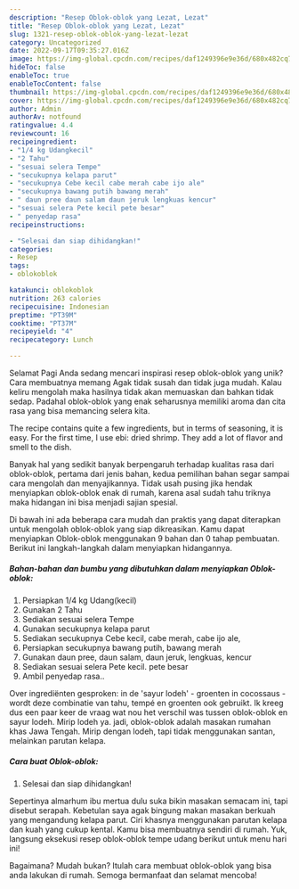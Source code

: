 ```yaml
---
description: "Resep Oblok-oblok yang Lezat, Lezat"
title: "Resep Oblok-oblok yang Lezat, Lezat"
slug: 1321-resep-oblok-oblok-yang-lezat-lezat
category: Uncategorized
date: 2022-09-17T09:35:27.016Z
image: https://img-global.cpcdn.com/recipes/daf1249396e9e36d/680x482cq70/oblok-oblok-foto-resep-utama.jpg
hideToc: false
enableToc: true
enableTocContent: false
thumbnail: https://img-global.cpcdn.com/recipes/daf1249396e9e36d/680x482cq70/oblok-oblok-foto-resep-utama.jpg
cover: https://img-global.cpcdn.com/recipes/daf1249396e9e36d/680x482cq70/oblok-oblok-foto-resep-utama.jpg
author: Admin
authorAv: notfound
ratingvalue: 4.4
reviewcount: 16
recipeingredient:
- "1/4 kg Udangkecil"
- "2 Tahu"
- "sesuai selera Tempe"
- "secukupnya kelapa parut"
- "secukupnya Cebe kecil cabe merah cabe ijo ale"
- "secukupnya bawang putih bawang merah"
- " daun pree daun salam daun jeruk lengkuas kencur"
- "sesuai selera Pete kecil pete besar"
- " penyedap rasa"
recipeinstructions:

- "Selesai dan siap dihidangkan!"
categories:
- Resep
tags:
- oblokoblok

katakunci: oblokoblok 
nutrition: 263 calories
recipecuisine: Indonesian
preptime: "PT39M"
cooktime: "PT37M"
recipeyield: "4"
recipecategory: Lunch

---
```



Selamat Pagi Anda sedang mencari inspirasi resep oblok-oblok yang unik? Cara membuatnya memang Agak tidak susah dan tidak juga mudah. Kalau keliru mengolah maka hasilnya tidak akan memuaskan dan bahkan tidak sedap. Padahal oblok-oblok yang enak seharusnya memiliki aroma dan cita rasa yang bisa memancing selera kita.


The recipe contains quite a few ingredients, but in terms of seasoning, it is easy. For the first time, I use ebi: dried shrimp. They add a lot of flavor and smell to the dish.

Banyak hal yang sedikit banyak berpengaruh terhadap kualitas rasa dari oblok-oblok, pertama dari jenis bahan, kedua pemilihan bahan segar sampai cara mengolah dan menyajikannya. Tidak usah pusing jika hendak menyiapkan oblok-oblok enak di rumah, karena asal sudah tahu triknya maka hidangan ini bisa menjadi sajian spesial.


Di bawah ini ada beberapa cara mudah dan praktis yang dapat diterapkan untuk mengolah oblok-oblok yang siap dikreasikan. Kamu dapat menyiapkan Oblok-oblok menggunakan 9 bahan dan 0 tahap pembuatan. Berikut ini langkah-langkah dalam menyiapkan hidangannya.

<!--inarticleads1-->

##### Bahan-bahan dan bumbu yang dibutuhkan dalam menyiapkan Oblok-oblok:

1. Persiapkan 1/4 kg Udang(kecil)
1. Gunakan 2 Tahu
1. Sediakan sesuai selera Tempe
1. Gunakan secukupnya kelapa parut
1. Sediakan secukupnya Cebe kecil, cabe merah, cabe ijo ale,
1. Persiapkan secukupnya bawang putih, bawang merah
1. Gunakan  daun pree, daun salam, daun jeruk, lengkuas, kencur
1. Sediakan sesuai selera Pete kecil. pete besar
1. Ambil  penyedap rasa..


Over ingrediënten gesproken: in de &#39;sayur lodeh&#39; - groenten in cocossaus - wordt deze combinatie van tahu, tempé en groenten ook gebruikt. Ik kreeg dus een paar keer de vraag wat nou het verschil was tussen oblok-oblok en sayur lodeh. Mirip lodeh ya. jadi, oblok-oblok adalah masakan rumahan khas Jawa Tengah. Mirip dengan lodeh, tapi tidak menggunakan santan, melainkan parutan kelapa. 

<!--inarticleads2-->

##### Cara buat Oblok-oblok:


1. Selesai dan siap dihidangkan!

Sepertinya almarhum ibu mertua dulu suka bikin masakan semacam ini, tapi disebut serapah. Kebetulan saya agak bingung makan masakan berkuah yang mengandung kelapa parut. Ciri khasnya menggunakan parutan kelapa dan kuah yang cukup kental. Kamu bisa membuatnya sendiri di rumah. Yuk, langsung eksekusi resep oblok-oblok tempe udang berikut untuk menu hari ini! 

Bagaimana? Mudah bukan? Itulah cara membuat oblok-oblok yang bisa anda lakukan di rumah. Semoga bermanfaat dan selamat mencoba!
